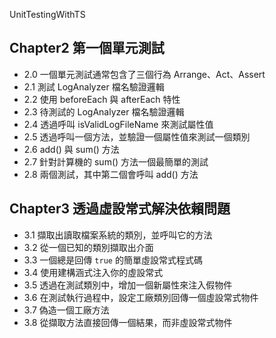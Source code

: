 UnitTestingWithTS

## Chapter2 第一個單元測試

- 2.0 一個單元測試通常包含了三個行為 Arrange、Act、Assert
- 2.1 測試 LogAnalyzer 檔名驗證邏輯
- 2.2 使用 beforeEach 與 afterEach 特性
- 2.3 待測試的 LogAnalyzer 檔名驗證邏輯
- 2.4 透過呼叫 isValidLogFileName 來測試屬性值
- 2.5 透過呼叫一個方法，並驗證一個屬性值來測試一個類別
- 2.6 add() 與 sum() 方法
- 2.7 針對計算機的 sum() 方法一個最簡單的測試
- 2.8 兩個測試，其中第二個會呼叫 add() 方法

## Chapter3 透過虛設常式解決依賴問題

- 3.1 擷取出讀取檔案系統的類別，並呼叫它的方法
- 3.2 從一個已知的類別擷取出介面
- 3.3 一個總是回傳 `true` 的簡單虛設常式程式碼
- 3.4 使用建構涵式注入你的虛設常式
- 3.5 透過在測試類別中，增加一個新屬性來注入假物件
- 3.6 在測試執行過程中，設定工廠類別回傳一個虛設常式物件
- 3.7 偽造一個工廠方法
- 3.8 從擷取方法直接回傳一個結果，而非虛設常式物件
